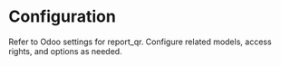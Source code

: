 # Configuration

Refer to Odoo settings for report_qr. Configure related models, access rights, and options as needed.
